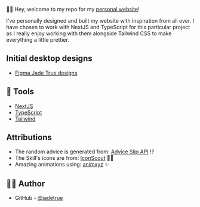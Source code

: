 👋🏻 Hey, welcome to my repo for my [personal website](http://jadetrue.co.uk/)!

I've personally designed and built my website with inspiration from all over. I have chosen to work with NextJS and TypeScript for this particular project as I really enjoy working with them alongside Tailwind CSS to make everything a little prettier.

## Initial desktop designs

- [Figma Jade True designs](https://www.figma.com/file/NODcgitAAEGmbZW8rGfIH1/website?node-id=0%3A1)

## 🧰 Tools

-   [NextJS](https://nextjs.org/)
-   [TypeScript](https://www.typescriptlang.org/)
-   [Tailwind](https://tailwindcss.com/)

## Attributions

-   The random advice is generated from: [Advice Slip API](https://api.adviceslip.com/) ⁉️
-   The Skill's icons are from: [IconScout](https://iconscout.com/licenses#simple_license) 🤹🏻
-   Amazing animations using: [animxyz](https://animxyz.com/) ✨

## ✍🏻 Author

-   GitHub - [@jadetrue](https://github.com/jadetrue/)
